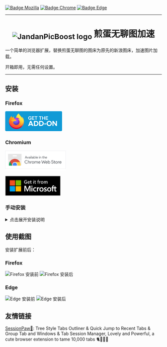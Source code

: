 [![Badge Mozilla]][Mozilla]
[![Badge Chrome]][Chrome]
[![Badge Edge]][Edge]

***

<h1 align="center">
<sub>
<img src="https://github.com/seiuneko/JandanPicBoost/raw/master/firefox/icons/jandan.svg" height="38" width="38" alt="JandanPicBoost logo">
</sub>
煎蛋无聊图加速
</h1>

一个简单的浏览器扩展，替换煎蛋无聊图的图床为原先的新浪图床，加速图片加载。

开箱即用，无需任何设置。

***

## 安装

### Firefox

<a href="https://addons.mozilla.org/zh-CN/firefox/addon/jandanpicboost/"><img src="img/get-the-addon-fx-apr-2020.svg" alt="Get JandanPicBoost for Firefox" height="64"></a>

### Chromium

<a href="https://chromewebstore.google.com/detail/pgkhddbbipclegkaheabhpahkifdaane"><img src="img/Available_in_the_Chrome_Web_Store.svg" alt="Get JandanPicBoost for Chrome" height="64"></a>

<a href="https://microsoftedge.microsoft.com/addons/detail/cemghbpkkckldmnfchdiflmoeamkimbi"><img src="img/English_get it from MS_864X312.svg" alt="Get JandanPicBoost for Edge" height="64"></a>

### 手动安装

<details>

<summary>点击展开安装说明</summary>

在开始安装之前，请从 [Releases](https://github.com/seiuneko/JandanPicBoost/releases/latest) 页面下载最新版本的扩展文件：

| 浏览器      | 文件名格式   |
|----------|---------|
| Firefox  | `*.xpi` |
| Chromium | `*.crx` |

> :warning: **注意** 请务必仅从 GitHub Releases 页面下载扩展文件，以确保安全性。

#### Firefox

1. 在 Firefox 地址栏输入 `about:addons` 并回车
2. 将下载的 `.xpi` 文件拖拽到 Firefox 的 `附加组件管理器` 页面。
3. 在弹出的提示中点击 `添加` 按钮
4. 安装完成

#### Chromium

1. 在 Chromium 地址栏输入 `chrome://extensions` 并回车
2. 点击页面上的 `开发者模式` 切换按钮，启用开发者模式
3. 将下载的 `.crx` 文件拖拽到 Chromium 的 `扩展程序` 页面。
4. 在弹出的提示中点击 `添加扩展程序` 按钮
5. 安装完成

</details>

## 使用截图

安装扩展前后：

### Firefox

![Firefox 安装前](screenshots/firefox/disabled.png)
![Firefox 安装后](screenshots/firefox/enabled.png)

### Edge

![Edge 安装前](screenshots/edge/disabled.png)
![Edge 安装后](screenshots/edge/enabled.png)

## 友情链接

[SessionPaw🐾](https://sessionpaw.com/): Tree Style Tabs Outliner & Quick Jump to Recent Tabs & Group Tab and Windows &
Tab Session Manager, Lovely and Powerful, a cute browser extension to tame 10,000 tabs 🐈🐾🐾🐾

<!----------------------------------------------------------------------------->

[Mozilla]: https://addons.mozilla.org/zh-CN/firefox/addon/jandanpicboost/

[Chrome]: https://chromewebstore.google.com/detail/pgkhddbbipclegkaheabhpahkifdaane

[Edge]: https://microsoftedge.microsoft.com/addons/detail/cemghbpkkckldmnfchdiflmoeamkimbi

<!----------------------------------[ Badges ]--------------------------------->

[Badge Mozilla]: https://img.shields.io/amo/users/jandanpicboost?logo=firefoxbrowser&label=Firefox%20users

[Badge Chrome]: https://img.shields.io/chrome-web-store/users/pgkhddbbipclegkaheabhpahkifdaane?logo=googlechrome&label=Chrome%20users

[Badge Edge]: https://img.shields.io/badge/dynamic/json?logo=microsoftedge&label=Edge%20users&logoColor=489ee2&color=brightgreen&query=%24.activeInstallCount&url=https%3A%2F%2Fmicrosoftedge.microsoft.com%2Faddons%2Fgetproductdetailsbycrxid%2Fcemghbpkkckldmnfchdiflmoeamkimbi